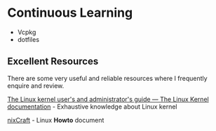 # Continuous Learning

- Vcpkg
- dotfiles

## Excellent Resources

There are some very useful and reliable resources where I frequently enquire and review.

[The Linux kernel user's and administrator's guide — The Linux Kernel  documentation](https://docs.kernel.org/admin-guide/)
    - Exhaustive knowledge about Linux kernel

[nixCraft](https://www.cyberciti.biz/)
    - Linux **Howto** document
